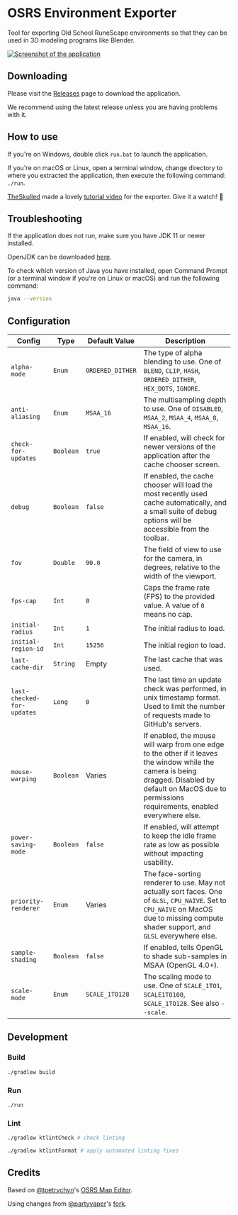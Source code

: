 # OSRS Environment Exporter

Tool for exporting Old School RuneScape environments so that they can be used in 3D modeling programs like Blender.

[![Screenshot of the application](./docs/screenshot.webp)](https://www.youtube.com/watch?v=xAggnDgALck)

## Downloading

Please visit the [Releases](https://github.com/Suicolen/OSRS-Environment-Exporter/releases/) page to download the application.

We recommend using the latest release unless you are having problems with it.

## How to use

If you're on Windows, double click `run.bat` to launch the application.

If you're on macOS or Linux, open a terminal window, change directory to where you extracted the application, then execute the following command: `./run`.

[TheSkulled](https://www.youtube.com/channel/UC3NPPMYWrCH4oCFeKRf9Ltw) made a lovely [tutorial video](https://www.youtube.com/watch?v=NhqLDY9QH7k) for the exporter. Give it a watch! 👀

## Troubleshooting

If the application does not run, make sure you have JDK 11 or newer installed.

OpenJDK can be downloaded [here](https://learn.microsoft.com/en-us/java/openjdk/download).

To check which version of Java you have installed, open Command Prompt (or a terminal window if you're on Linux or macOS) and run the following command:
```bash
java --version
```

## Configuration

| Config                     | Type      | Default Value    | Description                                                                                                                                                                                                  |
|----------------------------|-----------|------------------|--------------------------------------------------------------------------------------------------------------------------------------------------------------------------------------------------------------|
| `alpha-mode`               | `Enum`    | `ORDERED_DITHER` | The type of alpha blending to use. One of `BLEND`, `CLIP`, `HASH`, `ORDERED_DITHER`, `HEX_DOTS`, `IGNORE`.                                                                                                   |
| `anti-aliasing`            | `Enum`    | `MSAA_16`        | The multisampling depth to use. One of `DISABLED`, `MSAA_2`, `MSAA_4`, `MSAA_8`, `MSAA_16`.                                                                                                                  |
| `check-for-updates`        | `Boolean` | `true`           | If enabled, will check for newer versions of the application after the cache chooser screen.                                                                                                                 |
| `debug`                    | `Boolean` | `false`          | If enabled, the cache chooser will load the most recently used cache automatically, and a small suite of debug options will be accessible from the toolbar.                                                  |
| `fov`                      | `Double`  | `90.0`           | The field of view to use for the camera, in degrees, relative to the width of the viewport.                                                                                                                  |
| `fps-cap`                  | `Int`     | `0`              | Caps the frame rate (FPS) to the provided value. A value of `0` means no cap.                                                                                                                                |
| `initial-radius`           | `Int`     | `1`              | The initial radius to load.                                                                                                                                                                                  |
| `initial-region-id`        | `Int`     | `15256`          | The initial region to load.                                                                                                                                                                                  |
| `last-cache-dir`           | `String`  | Empty            | The last cache that was used.                                                                                                                                                                                |
| `last-checked-for-updates` | `Long`    | `0`              | The last time an update check was performed, in unix timestamp format. Used to limit the number of requests made to GitHub's servers.                                                                        |
| `mouse-warping`            | `Boolean` | Varies           | If enabled, the mouse will warp from one edge to the other if it leaves the window while the camera is being dragged. Disabled by default on MacOS due to permissions requirements, enabled everywhere else. |
| `power-saving-mode`        | `Boolean` | `false`          | If enabled, will attempt to keep the idle frame rate as low as possible without impacting usability.                                                                                                         |
| `priority-renderer`        | `Enum`    | Varies           | The face-sorting renderer to use. May not actually sort faces. One of `GLSL`, `CPU_NAIVE`. Set to `CPU_NAIVE` on MacOS due to missing compute shader support, and `GLSL` everywhere else.                    |
| `sample-shading`           | `Boolean` | `false`          | If enabled, tells OpenGL to shade sub-samples in MSAA (OpenGL 4.0+).                                                                                                                                         |
| `scale-mode`               | `Enum`    | `SCALE_1TO128`   | The scaling mode to use. One of `SCALE_1TO1`, `SCALE1TO100`, `SCALE_1TO128`. See also `--scale`.                                                                                                             |

## Development

### Build

```bash
./gradlew build
```

### Run

```bash
./run
```

### Lint

```bash
./gradlew ktlintCheck # check linting
```

```bash
./gradlew ktlintFormat # apply automated linting fixes
```

## Credits

Based on [@tpetrychyn](https://github.com/tpetrychyn)'s [OSRS Map Editor](https://github.com/tpetrychyn/osrs-map-editor).

Using changes from [@partyvaper](https://github.com/partyvaper)'s [fork](https://github.com/partyvaper/osrs-map-editor).


